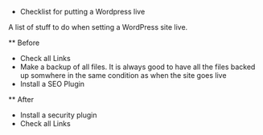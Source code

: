 * Checklist for putting a Wordpress live

A list of stuff to do when setting a WordPress site live.

** Before
+ Check all Links
+ Make a backup of all files. It is always good to have all the files backed up somwhere in the same condition as when the site goes live
+ Install a SEO Plugin

** After
+ Install a security plugin
+ Check all Links